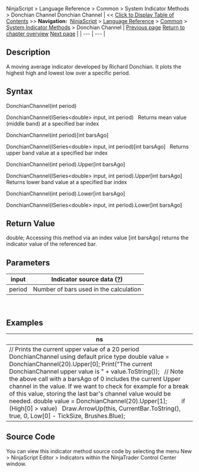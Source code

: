 ﻿
NinjaScript \> Language Reference \> Common \> System Indicator Methods \> Donchian Channel
Donchian Channel
| \<\< [Click to Display Table of Contents](donchian_channel.md) \>\> **Navigation:**     [NinjaScript](ninjascript-1.md) \> [Language Reference](language_reference_wip-1.md) \> [Common](common-1.md) \> [System Indicator Methods](indicators-1.md) \> Donchian Channel | [Previous page](disparity_index-1.md) [Return to chapter overview](indicators-1.md) [Next page](double_stochastics-1.md) |
| --- | --- |
## Description
A moving average indicator developed by Richard Donchian. It plots the highest high and lowest low over a specific period.

## Syntax
DonchianChannel(int period)  

DonchianChannel(ISeries\<double\> input, int period)
 
Returns mean value (middle band) at a specified bar index  

DonchianChannel(int period)\[int barsAgo]  

DonchianChannel(ISeries\<double\> input, int period)\[int barsAgo]
 
Returns upper band value at a specified bar index  

DonchianChannel(int period).Upper\[int barsAgo]  

DonchianChannel(ISeries\<double\> input, int period).Upper\[int barsAgo]
 
Returns lower band value at a specified bar index  

DonchianChannel(int period).Lower\[int barsAgo]  

DonchianChannel(ISeries\<double\> input, int period).Lower\[int barsAgo]

## Return Value
double; Accessing this method via an index value \[int barsAgo] returns the indicator value of the referenced bar.

## Parameters
| input | Indicator source data ([?](valid_input_data_for_indicator-1.md)) |
| --- | --- |
| period | Number of bars used in the calculation |
 
## 
## Examples
| ns |
| --- |
| // Prints the current upper value of a 20 period DonchianChannel using default price type double value \= DonchianChannel(20).Upper\[0]; Print("The current DonchianChannel upper value is " \+ value.ToString());   // Note the above call with a barsAgo of 0 includes the current Upper channel in the value. If we want to check for example for a break of this value, storing the last bar's channel value would be needed. double value \= DonchianChannel(20).Upper\[1];           if (High\[0] \> value)    Draw.ArrowUp(this, CurrentBar.ToString(), true, 0, Low\[0] \- TickSize, Brushes.Blue); |

## Source Code
You can view this indicator method source code by selecting the menu New \> NinjaScript Editor \> Indicators within the NinjaTrader Control Center window.

